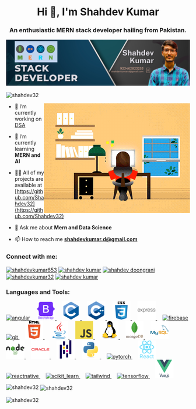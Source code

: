 <h1 align="center">Hi 👋, I'm Shahdev Kumar</h1>
<h3 align="center">An enthusiastic MERN stack developer hailing from Pakistan.</h3>
<div align="center">
    <img src="https://github.com/Shahdev32/Shahdev32/blob/main/a.png" alt="Description of image">
</div>



<p align="left"> <img src="https://komarev.com/ghpvc/?username=shahdev32&label=Profile%20views&color=0e75b6&style=flat" alt="shahdev32" /> </p>

 <img align="right" src="https://github.com/Shahdev32/Shahdev32/blob/main/JXA0.gif" alt="Description of image">


- 🔭 I’m currently working on [DSA](https://github.com/Shahdev32/DSA) 
   

- 🌱 I’m currently learning **MERN and AI**

- 👨‍💻 All of my projects are available at [https://github.com/Shahdev32](https://github.com/Shahdev32)

- 💬 Ask me about **Mern and Data Science**

- 📫 How to reach me **shahdevkumar.d@gmail.com**

<h3 align="left">Connect with me:</h3>
<p align="left">
<a href="https://twitter.com/shahdevkumar653" target="blank"><img align="center" src="https://raw.githubusercontent.com/rahuldkjain/github-profile-readme-generator/master/src/images/icons/Social/twitter.svg" alt="shahdevkumar653" height="30" width="40" /></a>
<a href="https://linkedin.com/in/shahdev kumar" target="blank"><img align="center" src="https://raw.githubusercontent.com/rahuldkjain/github-profile-readme-generator/master/src/images/icons/Social/linked-in-alt.svg" alt="shahdev kumar" height="30" width="40" /></a>
<a href="https://fb.com/shahdev doongrani" target="blank"><img align="center" src="https://raw.githubusercontent.com/rahuldkjain/github-profile-readme-generator/master/src/images/icons/Social/facebook.svg" alt="shahdev doongrani" height="30" width="40" /></a>
<a href="https://instagram.com/shahdevkumar32" target="blank"><img align="center" src="https://raw.githubusercontent.com/rahuldkjain/github-profile-readme-generator/master/src/images/icons/Social/instagram.svg" alt="shahdevkumar32" height="30" width="40" /></a>
<a href="https://www.youtube.com/c/shahdev kumar" target="blank"><img align="center" src="https://raw.githubusercontent.com/rahuldkjain/github-profile-readme-generator/master/src/images/icons/Social/youtube.svg" alt="shahdev kumar" height="30" width="40" /></a>
</p>

<h3 align="left">Languages and Tools:</h3>
<p align="left"> 
    <a href="https://angular.io" target="_blank" rel="noreferrer" style="margin-right: 15px;">
        <img src="https://angular.io/assets/images/logos/angular/angular.svg" alt="angular" width="50" height="50"/> 
    </a> 
    <a href="https://getbootstrap.com" target="_blank" rel="noreferrer" style="margin-right: 15px;">
        <img src="https://raw.githubusercontent.com/devicons/devicon/master/icons/bootstrap/bootstrap-plain-wordmark.svg" alt="bootstrap" width="50" height="50"/> 
    </a> 
    <a href="https://www.cprogramming.com/" target="_blank" rel="noreferrer" style="margin-right: 15px;">
        <img src="https://raw.githubusercontent.com/devicons/devicon/master/icons/c/c-original.svg" alt="c" width="50" height="50"/> 
    </a> 
    <a href="https://www.w3schools.com/cpp/" target="_blank" rel="noreferrer" style="margin-right: 15px;">
        <img src="https://raw.githubusercontent.com/devicons/devicon/master/icons/cplusplus/cplusplus-original.svg" alt="cplusplus" width="50" height="50"/> 
    </a> 
    <a href="https://www.w3schools.com/css/" target="_blank" rel="noreferrer" style="margin-right: 15px;">
        <img src="https://raw.githubusercontent.com/devicons/devicon/master/icons/css3/css3-original-wordmark.svg" alt="css3" width="50" height="50"/> 
    </a> 
    <a href="https://expressjs.com" target="_blank" rel="noreferrer" style="margin-right: 15px;">
        <img src="https://raw.githubusercontent.com/devicons/devicon/master/icons/express/express-original-wordmark.svg" alt="express" width="50" height="50"/> 
    </a> 
    <a href="https://firebase.google.com/" target="_blank" rel="noreferrer" style="margin-right: 15px;">
        <img src="https://www.vectorlogo.zone/logos/firebase/firebase-icon.svg" alt="firebase" width="50" height="50"/> 
    </a> 
    <a href="https://git-scm.com/" target="_blank" rel="noreferrer" style="margin-right: 15px;">
        <img src="https://www.vectorlogo.zone/logos/git-scm/git-scm-icon.svg" alt="git" width="50" height="50"/> 
    </a> 
    <a href="https://www.w3.org/html/" target="_blank" rel="noreferrer" style="margin-right: 15px;">
        <img src="https://raw.githubusercontent.com/devicons/devicon/master/icons/html5/html5-original-wordmark.svg" alt="html5" width="50" height="50"/> 
    </a> 
    <a href="https://www.java.com" target="_blank" rel="noreferrer" style="margin-right: 15px;">
        <img src="https://raw.githubusercontent.com/devicons/devicon/master/icons/java/java-original.svg" alt="java" width="50" height="50"/> 
    </a> 
    <a href="https://developer.mozilla.org/en-US/docs/Web/JavaScript" target="_blank" rel="noreferrer" style="margin-right: 15px;">
        <img src="https://raw.githubusercontent.com/devicons/devicon/master/icons/javascript/javascript-original.svg" alt="javascript" width="50" height="50"/> 
    </a> 
    <a href="https://www.linux.org/" target="_blank" rel="noreferrer" style="margin-right: 15px;">
        <img src="https://raw.githubusercontent.com/devicons/devicon/master/icons/linux/linux-original.svg" alt="linux" width="50" height="50"/> 
    </a> 
    <a href="https://www.mongodb.com/" target="_blank" rel="noreferrer" style="margin-right: 15px;">
        <img src="https://raw.githubusercontent.com/devicons/devicon/master/icons/mongodb/mongodb-original-wordmark.svg" alt="mongodb" width="50" height="50"/> 
    </a> 
    <a href="https://www.mysql.com/" target="_blank" rel="noreferrer" style="margin-right: 15px;">
        <img src="https://raw.githubusercontent.com/devicons/devicon/master/icons/mysql/mysql-original-wordmark.svg" alt="mysql" width="50" height="50"/> 
    </a> 
    <a href="https://nodejs.org" target="_blank" rel="noreferrer" style="margin-right: 15px;">
        <img src="https://raw.githubusercontent.com/devicons/devicon/master/icons/nodejs/nodejs-original-wordmark.svg" alt="nodejs" width="50" height="50"/> 
    </a> 
    <a href="https://www.oracle.com/" target="_blank" rel="noreferrer" style="margin-right: 15px;">
        <img src="https://raw.githubusercontent.com/devicons/devicon/master/icons/oracle/oracle-original.svg" alt="oracle" width="50" height="50"/> 
    </a> 
    <a href="https://pandas.pydata.org/" target="_blank" rel="noreferrer" style="margin-right: 15px;">
        <img src="https://raw.githubusercontent.com/devicons/devicon/2ae2a900d2f041da66e950e4d48052658d850630/icons/pandas/pandas-original.svg" alt="pandas" width="50" height="50"/> 
    </a> 
    <a href="https://www.python.org" target="_blank" rel="noreferrer" style="margin-right: 15px;">
        <img src="https://raw.githubusercontent.com/devicons/devicon/master/icons/python/python-original.svg" alt="python" width="50" height="50"/> 
    </a> 
    <a href="https://pytorch.org/" target="_blank" rel="noreferrer" style="margin-right: 15px;">
        <img src="https://www.vectorlogo.zone/logos/pytorch/pytorch-icon.svg" alt="pytorch" width="50" height="50"/> 
    </a> 
    <a href="https://reactjs.org/" target="_blank" rel="noreferrer" style="margin-right: 15px;">
        <img src="https://raw.githubusercontent.com/devicons/devicon/master/icons/react/react-original-wordmark.svg" alt="react" width="50" height="50"/> 
    </a> 
    <a href="https://reactnative.dev/" target="_blank" rel="noreferrer" style="margin-right: 15px;">
        <img src="https://reactnative.dev/img/header_logo.svg" alt="reactnative" width="50" height="50"/> 
    </a> 
    <a href="https://scikit-learn.org/" target="_blank" rel="noreferrer" style="margin-right: 15px;">
        <img src="https://upload.wikimedia.org/wikipedia/commons/0/05/Scikit_learn_logo_small.svg" alt="scikit_learn" width="50" height="50"/> 
    </a> 
    <a href="https://tailwindcss.com/" target="_blank" rel="noreferrer" style="margin-right: 15px;">
        <img src="https://www.vectorlogo.zone/logos/tailwindcss/tailwindcss-icon.svg" alt="tailwind" width="50" height="50"/> 
    </a> 
    <a href="https://www.tensorflow.org" target="_blank" rel="noreferrer" style="margin-right: 15px;">
        <img src="https://www.vectorlogo.zone/logos/tensorflow/tensorflow-icon.svg" alt="tensorflow" width="50" height="50"/> 
    </a> 
    <a href="https://vuejs.org/" target="_blank" rel="noreferrer" style="margin-right: 15px;">
        <img src="https://raw.githubusercontent.com/devicons/devicon/master/icons/vuejs/vuejs-original-wordmark.svg" alt="vuejs" width="50" height="50"/> 
    </a> 
</p>


<p><img align="left" src="https://github-readme-stats.vercel.app/api/top-langs?username=shahdev32&show_icons=true&locale=en&layout=compact" alt="shahdev32" /></p>

<p>&nbsp;<img align="center" src="https://github-readme-stats.vercel.app/api?username=shahdev32&show_icons=true&locale=en" alt="shahdev32" /></p>

<p><img align="center" src="https://github-readme-streak-stats.herokuapp.com/?user=shahdev32&" alt="shahdev32" /></p>
